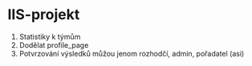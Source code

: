 # IIS-projekt

1) Statistiky k týmům
2) Dodělat profile_page
3) Potvrzování výsledků můžou jenom rozhodčí, admin, pořadatel (asi)
